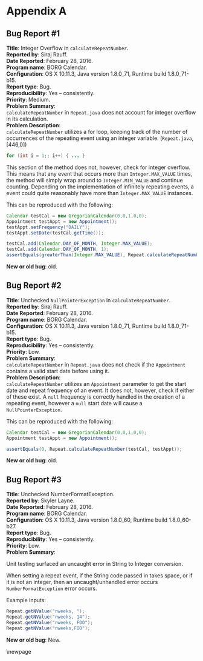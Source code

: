 # Appendix A
## Bug Report #1

**Title**: Integer Overflow in `calculateRepeatNumber`.  
**Reported by**: Siraj Rauff.  
**Date Reported**: February 28, 2016.  
**Program name**: BORG Calendar.  
**Configuration**: OS X 10.11.3, Java version 1.8.0_71, Runtime build 1.8.0_71-b15.  
**Report type**: Bug.  
**Reproducibility**: Yes – consistently.  
**Priority**: Medium.  
**Problem Summary**:  
`calculateRepeatNumber` in `Repeat.java` does not account for integer overflow in its calculation.  
**Problem Description**:  
`calculateRepeatNumber` utilizes a for loop, keeping track of the number of occurrences of the repeating event using an integer variable. (`Repeat.java`, [446,0])

``` java
for (int i = 1;; i++) { ... }
```

This section of the method does not, however, check for integer overflow. This means that any event that occurs more than `Integer.MAX_VALUE` times, the method will simply wrap around to `Integer.MIN_VALUE` and continue counting. Depending on the implementation of infinitely repeating events, a event could quite reasonably have more than `Integer.MAX_VALUE` instances.

This can be reproduced with the following:
``` java
Calendar testCal = new GregorianCalendar(0,0,1,0,0);
Appointment testAppt = new Appointment();
testAppt.setFrequency("DAILY");
testAppt.setDate(testCal.getTime());

testCal.add(Calendar.DAY_OF_MONTH, Integer.MAX_VALUE);
testCal.add(Calendar.DAY_OF_MONTH, 1);
assertEquals(greaterThan(Integer.MAX_VALUE), Repeat.calculateRepeatNumber(testCal, testAppt));
```
**New or old bug**: old.

## Bug Report #2

**Title**: Unchecked `NullPointerException` in `calculateRepeatNumber`.  
**Reported by**: Siraj Rauff.  
**Date Reported**: February 28, 2016.  
**Program name**: BORG Calendar.  
**Configuration**: OS X 10.11.3, Java version 1.8.0_71, Runtime build 1.8.0_71-b15.  
**Report type**: Bug.  
**Reproducibility**: Yes – consistently.  
**Priority**: Low.  
**Problem Summary**:  
`calculateRepeatNumber` in `Repeat.java` does not check if the `Appointment` contains a valid start date before using it.  
**Problem Description**:  
`calculateRepeatNumber` utilizes an `Appointment` parameter to get the start date and repeat frequency of an event. It does not, however, check if either of these exist. A `null` frequency is correctly handled in the creation of a repeating event, however a `null` start date will cause a `NullPointerException`.

This can be reproduced with the following:
``` java
Calendar testCal = new GregorianCalendar(0,0,1,0,0);
Appointment testAppt = new Appointment();

assertEquals(0, Repeat.calculateRepeatNumber(testCal, testAppt));
```
**New or old bug**: old.

## Bug Report #3

**Title**: Unchecked NumberFormatException.  
**Reported by**: Skyler Layne.  
**Date Reported**: February 28, 2016.  
**Program name**: BORG Calendar.  
**Configuration**: OS X 10.11.3, Java version 1.8.0_60, Runtime build 1.8.0_60-b27.  
**Report type**: Bug.  
**Reproducibility**: Yes – consistently.  
**Priority**: Low.  
**Problem Summary**:

Unit testing surfaced an uncaught error in String to Integer conversion.

When setting a repeat event, if the String code passed in takes space, or if it is not an integer, then an uncaught/unhandled error occurs `NumberFormatException` error occurs.

Example inputs:

``` java
Repeat.getNValue("nweeks, ");
Repeat.getNValue("nweeks, 14");
Repeat.getNValue("nweeks, FOO");
Repeat.getNValue("nweeks,FOO");
```

**New or old bug**: New.

\newpage
